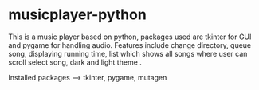 # musicplayer-python
This is a music player based on python, packages used are tkinter for GUI and pygame for handling audio.
Features include
  change directory,
   queue song,
   displaying running time,
   list which shows all songs where user can scroll select song,
   dark and light theme .
   
   Installed packages --> tkinter, pygame, mutagen
  
